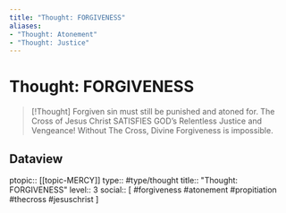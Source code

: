 ```yaml
---
title: "Thought: FORGIVENESS"
aliases:
- "Thought: Atonement"
- "Thought: Justice"
---
```

# Thought: FORGIVENESS
> [!Thought]
> Forgiven sin must still be punished and atoned for.
> The Cross of Jesus Christ SATISFIES GOD’s Relentless Justice and Vengeance!
> Without The Cross, Divine Forgiveness is impossible.

## Dataview
ptopic:: [[topic-MERCY]]
type:: #type/thought
title:: "Thought: FORGIVENESS"
level:: 3
social:: [ #forgiveness #atonement #propitiation #thecross #jesuschrist ]